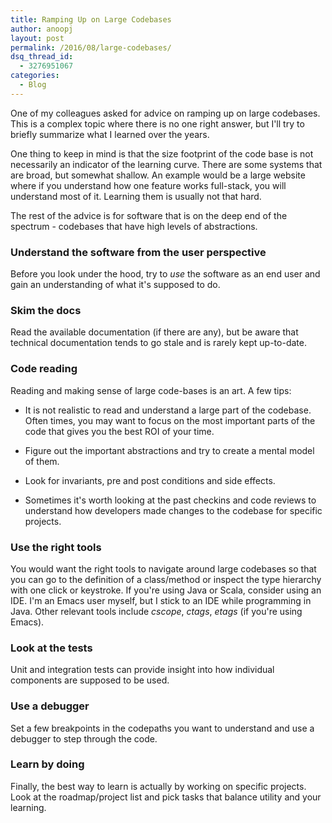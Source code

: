 ```yaml
---
title: Ramping Up on Large Codebases
author: anoopj
layout: post
permalink: /2016/08/large-codebases/
dsq_thread_id:
  - 3276951067
categories:
  - Blog
---
```


One of my colleagues asked for advice on ramping up on large
codebases. This is a complex topic where there is no one right answer, but
I'll try to briefly summarize what I learned over the years.

One thing to keep in mind is that the size footprint of the code base is
not necessarily an indicator of the learning curve. There are some systems
that are broad, but somewhat shallow. An example would be a large website
where if you understand how one feature works full-stack, you will
understand most of it. Learning them is usually not that hard.

The rest of the advice is for software that is on the deep end of the
spectrum - codebases that have high levels of abstractions.

### Understand the software from the user perspective

Before you look under the hood, try to *use* the software as an end user and
gain an understanding of what it's supposed to do.

### Skim the docs

Read the available documentation (if there are any), but be aware that
technical documentation tends to go stale and is rarely kept
up-to-date. 

### Code reading

Reading and making sense of large code-bases is an art. A few tips:

* It is not realistic to read and understand a large part of the
codebase. Often times, you may want to focus on the most important parts of
the code that gives you the best ROI of your time.

* Figure out the important abstractions and try to create a mental model of
them.

* Look for invariants, pre and post conditions and side effects.

* Sometimes it's worth looking at the past checkins and code reviews to
  understand how developers made changes to the codebase for specific
  projects.

### Use the right tools

You would want the right tools to navigate around large codebases so that
you can go to the definition of a class/method or inspect the type
hierarchy with one click or keystroke. If you're using Java or Scala,
consider using an IDE. I'm an Emacs user myself, but I stick to an IDE
while programming in Java. Other relevant tools include *cscope*, *ctags*,
*etags* (if you're using Emacs).

### Look at the tests

Unit and integration tests can provide insight into how individual
components are supposed to be used.

### Use a debugger

Set a few breakpoints in the codepaths you want to understand and use a
debugger to step through the code.

### Learn by doing

Finally, the best way to learn is actually by working on specific
projects. Look at the roadmap/project list and pick tasks that balance
utility and your learning.
